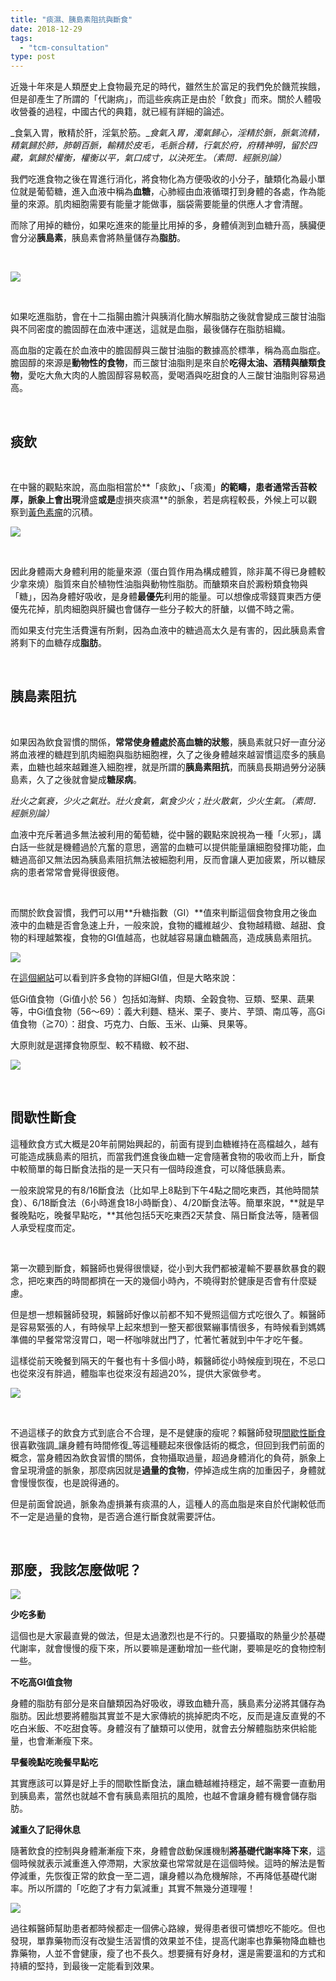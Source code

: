 ```yaml
---
title: "痰濕、胰島素阻抗與斷食"
date: 2018-12-29
tags: 
  - "tcm-consultation"
type: post
---
```


近幾十年來是人類歷史上食物最充足的時代，雖然生於富足的我們免於饑荒挨餓，但是卻產生了所謂的「代謝病」，而這些疾病正是由於「飲食」而來。關於人體吸收營養的過程，中國古代的典籍，就已經有詳細的論述。

_食氣入胃，散精於肝，淫氣於筋。__食氣入胃，濁氣歸心，淫精於脈，脈氣流精，精氣歸於肺，肺朝百脈，輸精於皮毛，毛脈合精，行氣於府，府精神明，留於四藏，氣歸於權衡，權衡以平，氣口成寸，以決死生。（素問．經脈別論）_

我們吃進食物之後在胃進行消化，將食物化為方便吸收的小分子，醣類化為最小單位就是葡萄糖，進入血液中稱為**血糖**，心肺經由血液循環打到身體的各處，作為能量的來源。肌肉細胞需要有能量才能做事，腦袋需要能量的供應人才會清醒。

而除了用掉的糖份，如果吃進來的能量比用掉的多，身體偵測到血糖升高，胰臟便會分泌**胰島素**，胰島素會將熱量儲存為**脂肪**。

 

![](/images/uploads/銀魂-糖分-300x169.jpg)

 

如果吃進脂肪，會在十二指腸由膽汁與胰消化酶水解脂肪之後就會變成三酸甘油脂與不同密度的膽固醇在血液中運送，這就是血脂，最後儲存在脂肪組織。

高血脂的定義在於血液中的膽固醇與三酸甘油脂的數據高於標準，稱為高血脂症。膽固醇的來源是**動物性的食物**，而三酸甘油脂則是來自於**吃得太油、酒精與醣類食物**，愛吃大魚大肉的人膽固醇容易較高，愛喝酒與吃甜食的人三酸甘油脂則容易過高。

 

## 痰飲

 

在中醫的觀點來說，高血脂相當於**「痰飲」**、**「痰濁」**的範疇，患者通常舌苔較厚，脈象上會出現**滑盛**或是**虛損夾痰濕**的脈象，若是病程較長，外候上可以觀察到[黃色素瘤](https://www.healthline.com/health/xanthelasma)的沉積。

![](/images/uploads/xanthelasma-300x168.jpg)

 

因此身體兩大身體利用的能量來源（蛋白質作用為構成體質，除非萬不得已身體較少拿來燒）脂質來自於植物性油脂與動物性脂肪。而醣類來自於澱粉類食物與「糖」，因為身體好吸收，是身體**最優先**利用的能量。可以想像成零錢買東西方便優先花掉，肌肉細胞與肝臟也會儲存一些分子較大的肝醣，以備不時之需。

而如果支付完生活費還有所剩，因為血液中的糖過高太久是有害的，因此胰島素會將剩下的血糖存成**脂肪**。

 

## 胰島素阻抗

 

如果因為飲食習慣的關係，**常常使身體處於高血糖的狀態**，胰島素就只好一直分泌將血液裡的糖趕到肌肉細胞與脂肪細胞裡，久了之後身體越來越習慣這麼多的胰島素，血糖也越來越難進入細胞裡，就是所謂的**胰島素阻抗**，而胰島長期過勞分泌胰島素，久了之後就會變成**糖尿病**。

_壯火之氣衰，少火之氣壯。壯火食氣，氣食少火；壯火散氣，少火生氣。（素問．經脈別論）_

血液中充斥著過多無法被利用的葡萄糖，從中醫的觀點來說視為一種「火邪」，講白話一些就是機體過於亢奮的意思，適當的血糖可以提供能量讓細胞發揮功能，血糖過高卻又無法因為胰島素阻抗無法被細胞利用，反而會讓人更加疲累，所以糖尿病的患者常常會覺得很疲倦。

 

而關於飲食習慣，我們可以用**升糖指數（GI）**值來判斷這個食物食用之後血液中的血糖是否會急速上升，一般來說，食物的纖維越少、食物越精緻、越甜、食物的料理越繁複，食物的GI值越高，也就越容易讓血糖飆高，造成胰島素阻抗。

![](/images/uploads/低Gi飲食的好處-300x300.jpg)

在[這個網站](http://diabeteslive99.blogspot.com/2017/10/GlycemicIndex.html)可以看到許多食物的詳細GI值，但是大略來說：

低Gi值食物（Gi值小於 56 ）包括如海鮮、肉類、全榖食物、豆類、堅果、蔬果等，中Gi值食物（56～69）：義大利麵、糙米、栗子、麥片、芋頭、南瓜等，高Gi值食物（≧70）：甜食、巧克力、白飯、玉米、山藥、貝果等。

大原則就是選擇食物原型、較不精緻、較不甜、

![](/images/uploads/低GI這樣吃-300x300.png)

 

## 間歇性斷食

這種飲食方式大概是20年前開始興起的，前面有提到血糖維持在高檔越久，越有可能造成胰島素的阻抗，而當我們進食後血糖一定會隨著食物的吸收而上升，斷食中較簡單的每日斷食法指的是一天只有一個時段進食，可以降低胰島素。

一般來說常見的有8/16斷食法（比如早上8點到下午4點之間吃東西，其他時間禁食）、6/18斷食法（6小時進食18小時斷食）、4/20斷食法等。簡單來說，**就是早餐晚點吃，晚餐早點吃，**其他包括5天吃東西2天禁食、隔日斷食法等，隨著個人承受程度而定。

 

第一次聽到斷食，賴醫師也覺得很懷疑，從小到大我們都被灌輸不要暴飲暴食的觀念，把吃東西的時間都擠在一天的幾個小時內，不曉得對於健康是否會有什麼疑慮。

但是想一想賴醫師發現，賴醫師好像以前都不知不覺照這個方式吃很久了。賴醫師是容易緊張的人，有時候早上起來想到一整天都很緊繃事情很多，有時候看到媽媽準備的早餐常常沒胃口，喝一杯咖啡就出門了，忙著忙著就到中午才吃午餐。

這樣從前天晚餐到隔天的午餐也有十多個小時，賴醫師從小時候瘦到現在，不忌口也從來沒有胖過，體脂率也從來沒有超過20%，提供大家做參考。

![](/images/uploads/個人照哈哈哈-225x300.jpg)

 

不過這樣子的飲食方式到底合不合理，是不是健康的瘦呢？賴醫師發現[間歇性斷食](https://www.peeta.tw/weight-loss/intermittent-fasting/)很喜歡強調_讓身體有時間修復_等這種聽起來很像話術的概念，但回到我們前面的概念，當身體因為飲食習慣的關係，食物攝取過量，超過身體消化的負荷，脈象上會呈現滑盛的脈象，那麼病因就是**過量的食物**，停掉造成生病的加重因子，身體就會慢慢恢復，也是說得通的。

但是前面曾說過，脈象為虛損兼有痰濕的人，這種人的高血脂是來自於代謝較低而不一定是過量的食物，是否適合進行斷食就需要評估。

 

## 那麼，我該怎麼做呢？

![](/images/uploads/where-is-it-sold-300x146.jpg)

**少吃多動**

這個也是大家最直覺的做法，但是太過激烈也是不行的。只要攝取的熱量少於基礎代謝率，就會慢慢的瘦下來，所以要嘛是運動增加一些代謝，要嘛是吃的食物控制一些。

**不吃高GI值食物**

身體的脂肪有部分是來自醣類因為好吸收，導致血糖升高，胰島素分泌將其儲存為脂肪。因此想要將體脂其實並不是大家傳統的挑掉肥肉不吃，反而是違反直覺的不吃白米飯、不吃甜食等。身體沒有了醣類可以使用，就會去分解體脂肪來供給能量，也會漸漸瘦下來。

**早餐晚點吃晚餐早點吃**

其實應該可以算是好上手的間歇性斷食法，讓血糖越維持穩定，越不需要一直動用到胰島素，當然也就越不會有胰島素阻抗的風險，也越不會讓身體有機會儲存脂肪。

**減重久了記得休息**

隨著飲食的控制與身體漸漸瘦下來，身體會啟動保護機制**將基礎代謝率降下來**，這個時候就表示減重進入停滯期，大家放棄也常常就是在這個時候。這時的解法是暫停減重，先恢復正常的飲食一至二週，讓身體以為危機解除，不再降低基礎代謝率。所以所謂的「吃飽了才有力氣減重」其實不無幾分道理喔！

![](/images/uploads/adult-1867743__480-300x200.jpg)

過往賴醫師幫助患者都時候都走一個佛心路線，覺得患者很可憐想吃不能吃。但也發現，單靠藥物而沒有改變生活習慣的效果並不佳，提高代謝率也靠藥物降血糖也靠藥物，人並不會健康，瘦了也不長久。想要擁有好身材，還是需要溫和的方式和持續的堅持，到最後一定能看到效果。
